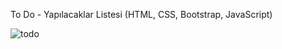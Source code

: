 To Do - Yapılacaklar Listesi 
(HTML, CSS, Bootstrap, JavaScript)

![todo](https://user-images.githubusercontent.com/25709400/137636131-6377c4e1-5eb2-4163-94ee-bc45fa7dd070.png)
